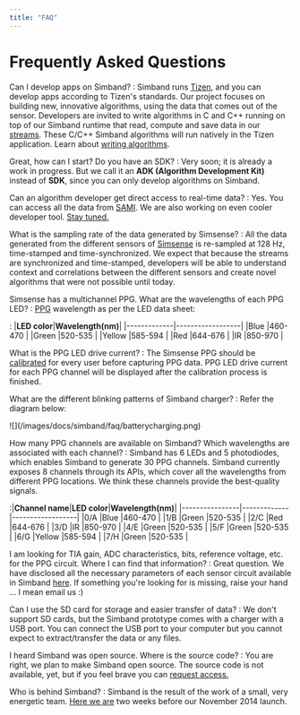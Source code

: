 ```yaml
---
title: "FAQ"
---
```


# Frequently Asked Questions

Can I develop apps on Simband?
: Simband runs [Tizen](https://www.tizen.org/), and you can develop apps according to Tizen's standards. Our project focuses on building new, innovative algorithms, using the data that comes out of the sensor. Developers are invited to write algorithms in C and C++ running on top of our Simband runtime that read, compute and save data in our [streams](/simband/simband-documentation/semantics-of-simband/types-streams.html). These C/C++ Simband algorithms will run natively in the Tizen application. Learn about [writing algorithms](/simband/simband-documentation/writing-algorithms-using-simband-api.html).

Great, how can I start? Do you have an SDK?
: Very soon; it is already a work in progress. But we call it an **ADK (Algorithm Development Kit)** instead of **SDK**, since you can only develop algorithms on Simband.

Can an algorithm developer get direct access to real-time data?
: Yes. You can access all the data from [SAMI](http://developer.samsungsami.io). We are also working on even cooler developer tool. [Stay tuned.](/simband/simband-changelog.html)

What is the sampling rate of the data generated by Simsense?
: All the data generated from the different sensors of [Simsense](/sensor-module/sensor-module-documentation/simsense.html) is re-sampled at 128 Hz, time-stamped and time-synchronized. We expect that because the streams are synchronized and time-stamped, developers will be able to understand context and correlations between the different sensors and create novel algorithms that were not possible until today.

Simsense has a multichannel PPG. What are the wavelengths of each PPG LED?
: [PPG](/sensor-module/sensor-module-documentation/simsense.html#ppg) wavelength as per the LED data sheet:

: |**LED color**|**Wavelength(nm)**|
|-------------|------------------|
|Blue         |460-470           |
|Green        |520-535           |
|Yellow       |585-594           |
|Red          |644-676           |
|IR           |850-970           |

What is the PPG LED drive current?
: The Simsense PPG should be [calibrated](/simband/simband-documentation/applications/settings.html#sensor-calibration) for every user before capturing PPG data. PPG LED drive current for each PPG channel will be displayed after the calibration process is finished.

What are the different blinking patterns of Simband charger?
: Refer the diagram below:

<div  class="photo-grid" style="max-width: 512px;">
 ![](/images/docs/simband/faq/batterycharging.png)
</div>

How many PPG channels are available on Simband? Which wavelengths are associated with each channel?
: Simband has 6 LEDs and 5 photodiodes, which enables Simband to generate 30 PPG channels. Simband currently exposes 8 channels through its APIs, which cover all the wavelengths from different PPG locations. We think these channels provide the best-quality signals.

:|**Channel name**|**LED color**|**Wavelength(nm)**|
|----------------|-------------|------------------|
|0/A               |Blue         |460-470           |
|1/B               |Green        |520-535           |
|2/C               |Red          |644-676           |
|3/D               |IR           |850-970           |
|4/E               |Green        |520-535           |
|5/F               |Green        |520-535           |
|6/G               |Yellow       |585-594           |
|7/H               |Green        |520-535           |

I am looking for TIA gain, ADC characteristics, bits, reference voltage, etc. for the PPG circuit. Where I can find that information?
: Great question. We have disclosed all the necessary parameters of each sensor circuit available in Simband [here](/sensor-module/sensor-module-documentation/simsense.html). If something you're looking for is missing, raise your hand ... I mean email us :)

Can I use the SD card for storage and easier transfer of data?
: We don't support SD cards, but the Simband prototype comes with a charger with a USB port. You can connect the USB port to your computer but you cannot expect to extract/transfer the data or any files.

I heard Simband was open source. Where is the source code?
: You are right, we plan to make Simband open source. The source code is not available, yet, but if you feel brave you can [request access.](/simband/simband-documentation/simband-source-code.html)

Who is behind Simband?
: Simband is the result of the work of a small, very energetic team. [Here we are](http://www.voiceofthebody.io/images/TeamPicture.png) two weeks before our November 2014 launch.
